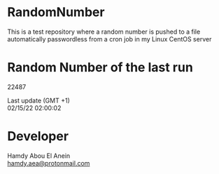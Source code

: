 # RandomNumber    
This is a test repository where a random number is pushed to a file automatically passwordless from a cron job in my Linux CentOS server    
# Random Number of the last run   
22487
      
Last update (GMT +1)    
02/15/22 02:00:02
# Developer    
Hamdy Abou El Anein   
hamdy.aea@protonmail.com
